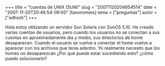 +++
title = "cuentas de UNIX (SUN)"
slug = "20071120204654514"
date = "2007-11-20T20:46:54-06:00"
[taxonomies]
tema = ["preguntas"]
autor = ["adhszk"]
+++

Hola estoy utilizando un servidor Sun Solaris con SunOS 5.10. He creado
varias cuentas de usuarios, pero cuando los usuarios no se conectan a
sus cuentas en aproximadamente dia y medio, sus directorios de home
desaparecen. Cuando el usuario se vuelve a conectar el home vuelve a
aparecer con los archivos que tenía adentro. Yo realmente necesito que
los homes no desaparezcan ¿Por qué puede estar sucediendo esto? ¿cómo
puedo solucionarlo?
